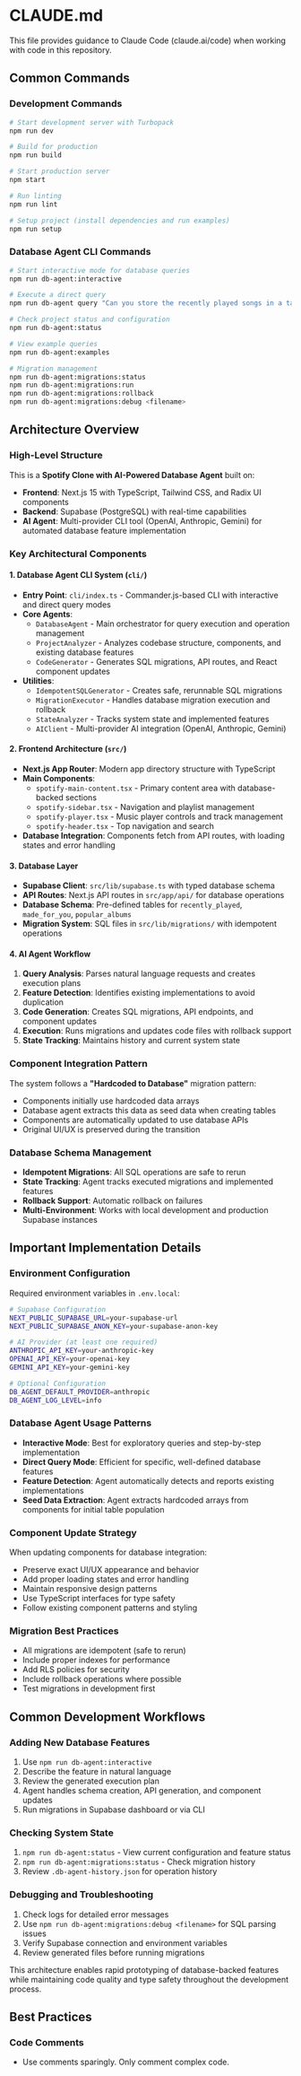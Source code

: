 # CLAUDE.md

This file provides guidance to Claude Code (claude.ai/code) when working with code in this repository.

## Common Commands

### Development Commands
```bash
# Start development server with Turbopack
npm run dev

# Build for production
npm run build

# Start production server
npm start

# Run linting
npm run lint

# Setup project (install dependencies and run examples)
npm run setup
```

### Database Agent CLI Commands
```bash
# Start interactive mode for database queries
npm run db-agent:interactive

# Execute a direct query
npm run db-agent query "Can you store the recently played songs in a table"

# Check project status and configuration
npm run db-agent:status

# View example queries
npm run db-agent:examples

# Migration management
npm run db-agent:migrations:status
npm run db-agent:migrations:run
npm run db-agent:migrations:rollback
npm run db-agent:migrations:debug <filename>
```

## Architecture Overview

### High-Level Structure
This is a **Spotify Clone with AI-Powered Database Agent** built on:
- **Frontend**: Next.js 15 with TypeScript, Tailwind CSS, and Radix UI components
- **Backend**: Supabase (PostgreSQL) with real-time capabilities
- **AI Agent**: Multi-provider CLI tool (OpenAI, Anthropic, Gemini) for automated database feature implementation

### Key Architectural Components

#### 1. Database Agent CLI System (`cli/`)
- **Entry Point**: `cli/index.ts` - Commander.js-based CLI with interactive and direct query modes
- **Core Agents**:
  - `DatabaseAgent` - Main orchestrator for query execution and operation management
  - `ProjectAnalyzer` - Analyzes codebase structure, components, and existing database features
  - `CodeGenerator` - Generates SQL migrations, API routes, and React component updates
- **Utilities**:
  - `IdempotentSQLGenerator` - Creates safe, rerunnable SQL migrations
  - `MigrationExecutor` - Handles database migration execution and rollback
  - `StateAnalyzer` - Tracks system state and implemented features
  - `AIClient` - Multi-provider AI integration (OpenAI, Anthropic, Gemini)

#### 2. Frontend Architecture (`src/`)
- **Next.js App Router**: Modern app directory structure with TypeScript
- **Main Components**:
  - `spotify-main-content.tsx` - Primary content area with database-backed sections
  - `spotify-sidebar.tsx` - Navigation and playlist management
  - `spotify-player.tsx` - Music player controls and track management
  - `spotify-header.tsx` - Top navigation and search
- **Database Integration**: Components fetch from API routes, with loading states and error handling

#### 3. Database Layer
- **Supabase Client**: `src/lib/supabase.ts` with typed database schema
- **API Routes**: Next.js API routes in `src/app/api/` for database operations
- **Database Schema**: Pre-defined tables for `recently_played`, `made_for_you`, `popular_albums`
- **Migration System**: SQL files in `src/lib/migrations/` with idempotent operations

#### 4. AI Agent Workflow
1. **Query Analysis**: Parses natural language requests and creates execution plans
2. **Feature Detection**: Identifies existing implementations to avoid duplication
3. **Code Generation**: Creates SQL migrations, API endpoints, and component updates
4. **Execution**: Runs migrations and updates code files with rollback support
5. **State Tracking**: Maintains history and current system state

### Component Integration Pattern
The system follows a **"Hardcoded to Database"** migration pattern:
- Components initially use hardcoded data arrays
- Database agent extracts this data as seed data when creating tables
- Components are automatically updated to use database APIs
- Original UI/UX is preserved during the transition

### Database Schema Management
- **Idempotent Migrations**: All SQL operations are safe to rerun
- **State Tracking**: Agent tracks executed migrations and implemented features
- **Rollback Support**: Automatic rollback on failures
- **Multi-Environment**: Works with local development and production Supabase instances

## Important Implementation Details

### Environment Configuration
Required environment variables in `.env.local`:
```bash
# Supabase Configuration
NEXT_PUBLIC_SUPABASE_URL=your-supabase-url
NEXT_PUBLIC_SUPABASE_ANON_KEY=your-supabase-anon-key

# AI Provider (at least one required)
ANTHROPIC_API_KEY=your-anthropic-key
OPENAI_API_KEY=your-openai-key
GEMINI_API_KEY=your-gemini-key

# Optional Configuration
DB_AGENT_DEFAULT_PROVIDER=anthropic
DB_AGENT_LOG_LEVEL=info
```

### Database Agent Usage Patterns
- **Interactive Mode**: Best for exploratory queries and step-by-step implementation
- **Direct Query Mode**: Efficient for specific, well-defined database features
- **Feature Detection**: Agent automatically detects and reports existing implementations
- **Seed Data Extraction**: Agent extracts hardcoded arrays from components for initial table population

### Component Update Strategy
When updating components for database integration:
- Preserve exact UI/UX appearance and behavior
- Add proper loading states and error handling
- Maintain responsive design patterns
- Use TypeScript interfaces for type safety
- Follow existing component patterns and styling

### Migration Best Practices
- All migrations are idempotent (safe to rerun)
- Include proper indexes for performance
- Add RLS policies for security
- Include rollback operations where possible
- Test migrations in development first

## Common Development Workflows

### Adding New Database Features
1. Use `npm run db-agent:interactive`
2. Describe the feature in natural language
3. Review the generated execution plan
4. Agent handles schema creation, API generation, and component updates
5. Run migrations in Supabase dashboard or via CLI

### Checking System State
1. `npm run db-agent:status` - View current configuration and feature status
2. `npm run db-agent:migrations:status` - Check migration history
3. Review `.db-agent-history.json` for operation history

### Debugging and Troubleshooting
1. Check logs for detailed error messages
2. Use `npm run db-agent:migrations:debug <filename>` for SQL parsing issues
3. Verify Supabase connection and environment variables
4. Review generated files before running migrations

This architecture enables rapid prototyping of database-backed features while maintaining code quality and type safety throughout the development process.

## Best Practices

### Code Comments
- Use comments sparingly. Only comment complex code.
